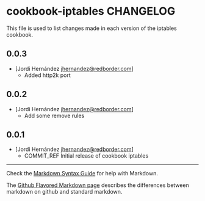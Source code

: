 cookbook-iptables CHANGELOG
==========================

This file is used to list changes made in each version of the iptables cookbook.

0.0.3
-----
- [Jordi Hernández <jhernandez@redborder.com>]
  - Added http2k port

0.0.2
-----
- [Jordi Hernández <jhernandez@redborder.com>]
  - Add some remove rules

0.0.1
-----
- [Jordi Hernández <jhernandez@redborder.com>]
  - COMMIT_REF Initial release of cookbook iptables

- - -
Check the [Markdown Syntax Guide](http://daringfireball.net/projects/markdown/syntax) for help with Markdown.

The [Github Flavored Markdown page](http://github.github.com/github-flavored-markdown/) describes the differences between markdown on github and standard markdown.
